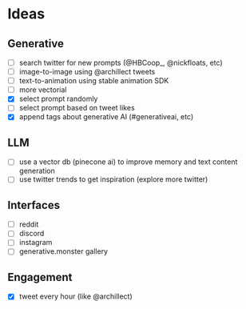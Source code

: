# Ideas

## Generative

- [ ] search twitter for new prompts (@HBCoop_, @nickfloats, etc)
- [ ] image-to-image using @archillect tweets
- [ ] text-to-animation using stable animation SDK
- [ ] more vectorial
- [x] select prompt randomly
- [ ] select prompt based on tweet likes
- [x] append tags about generative AI (#generativeai, etc)

## LLM

- [ ] use a vector db (pinecone ai) to improve memory and text content generation
- [ ] use twitter trends to get inspiration (explore more twitter)

## Interfaces

- [ ] reddit
- [ ] discord
- [ ] instagram
- [ ] generative.monster gallery

## Engagement

- [x] tweet every hour (like @archillect)
